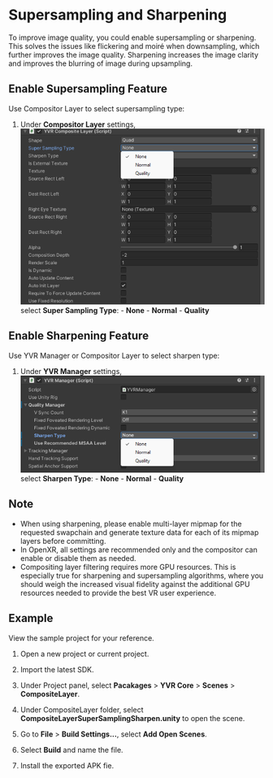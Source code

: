# Supersampling and Sharpening

To improve image quality, you could enable supersampling or sharpening. This solves the issues like flickering and moiré when downsampling, which further improves the image quality. Sharpening increases the image clarity and improves the blurring of image during upsampling. 


## Enable Supersampling Feature

Use Compositor Layer to select supersampling type:      

1. Under **Compositor Layer** settings, 
    <br />
    ![CompositorLayer](./SupersamplingAndSharpening/CompositorLayer.png)
    <br />
    select **Super Sampling Type**:
        - **None**
        - **Normal**
        - **Quality**


## Enable Sharpening Feature

Use YVR Manager or Compositor Layer to select sharpen type: 

1. Under **YVR Manager** settings, 
    <br />
    ![YVRManager](./SupersamplingAndSharpening/YVRManager.png)
    <br />
    select **Sharpen Type**:
        - **None**
        - **Normal**
        - **Quality**


## Note

- When using sharpening, please enable multi-layer mipmap for the requested swapchain and generate texture data for each of its mipmap layers before committing.
- In OpenXR, all settings are recommended only and the compositor can enable or disable them as needed.
- Compositing layer filtering requires more GPU resources. This is especially true for sharpening and supersampling algorithms, where you should weigh the increased visual fidelity against the additional GPU resources needed to provide the best VR user experience.


## Example

View the sample project for your reference.

1. Open a new project or current project.

2. Import the latest SDK. 

3. Under Project panel, select **Pacakages** > **YVR Core** > **Scenes** > **CompositeLayer**.

4. Under CompositeLayer folder, select **CompositeLayerSuperSamplingSharpen.unity** to open the scene. 

5. Go to **File** > **Build Settings...**, select **Add Open Scenes**.

6. Select **Build** and name the file. 

7. Install the exported APK fie. 